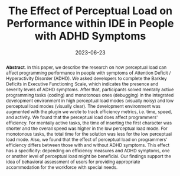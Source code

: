 ---
title: "The Effect of Perceptual Load on Performance within IDE in People with ADHD Symptoms"
authors: '<i>Vseslav Kasatskii, Agnia Serheyuk, Anastasiia Serova, Sergey Titov, and Timofey Bryksin</i>'
status: "accepted"
collection: publications
permalink: /publications/2023-07-23-perceptual-load-and-adhd
date: 2023-06-23
venue: "<b>AC'23</b>"
level: '—'
pdf: 'https://arxiv.org/abs/2302.06376'
data: 'https://github.com/JetBrains-Research/adhd-study'
counter_id: 'C46'
abstract: "<p><b>Abstract</b>. In this paper, we describe the research on how perceptual load can affect programming performance in people with symptoms of Attention Deficit / Hyperactivity Disorder (ADHD). We asked developers to complete the Barkley Deficits in Executive Functioning Scale, which indicates the presence and severity levels of ADHD symptoms. After that, participants solved mentally active programming tasks (coding) and monotonous ones (debugging) in the integrated development environment in high perceptual load modes (visually noisy) and low perceptual load modes (visually clear). The development environment was augmented with the plugin we wrote to track efficiency metrics, i.e. time, speed, and activity. We found that the perceptual load does affect programmers' efficiency. For mentally active tasks, the time of inserting the first character was shorter and the overall speed was higher in the low perceptual load mode. For monotonous tasks, the total time for the solution was less for the low perceptual load mode. Also, we found that the effect of perceptual load on programmers' efficiency differs between those with and without ADHD symptoms. This effect has a specificity: depending on efficiency measures and ADHD symptoms, one or another level of perceptual load might be beneficial. Our findings support the idea of behavioral assessment of users for providing appropriate accommodation for the workforce with special needs.</p>"
---